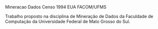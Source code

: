 Mineracao Dados Censo 1994 EUA
FACOM/UFMS

Trabalho proposto na disciplina de Mineração de Dados da Faculdade de Computação da Universidade Federal de Mato Grosso do Sul.


